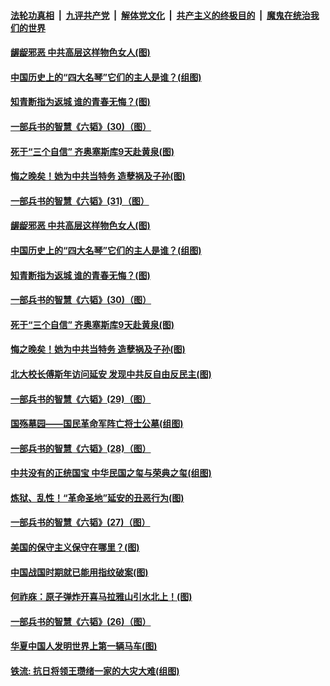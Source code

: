 

####  [法轮功真相](../../../../basic/blob/master/README.md?t=05241031) &nbsp;|&nbsp; [九评共产党](../../../../9ping.md/blob/master/README.md?t=05241031) &nbsp;|&nbsp; [解体党文化](../../../../jtdwh.md/blob/master/README.md?t=05241031)  &nbsp;|&nbsp; [共产主义的终极目的](../../../../gczydzjmd.md/blob/master/README.md?t=05241031) &nbsp;|&nbsp; [魔鬼在统治我们的世界](../../../../mgztzwmdsj.md/blob/master/README.md?t=05241031) 

#### [龌龊邪恶 中共高层这样物色女人(图)](../pages/p6/934243.md?t=05241031) 

#### [中国历史上的“四大名琴”它们的主人是谁？(组图)](../pages/p6/934060.md?t=05241031) 

#### [知青断指为返城 谁的青春无悔？(图)](../pages/p6/933559.md?t=05241031) 

#### [一部兵书的智慧《六韬》(30)（图）](../pages/p6/931052.md?t=05241031) 

#### [死于“三个自信” 齐奥塞斯库9天赴黄泉(图)](../pages/p6/933925.md?t=05241031) 

#### [悔之晚矣！她为中共当特务 造孽祸及子孙(图)](../pages/p6/932507.md?t=05241031) 

#### [一部兵书的智慧《六韬》(31)（图）](../pages/p6/931053.md?t=05241031) 

#### [龌龊邪恶 中共高层这样物色女人(图)](../pages/p6/934243.md?t=05241031) 

#### [中国历史上的“四大名琴”它们的主人是谁？(组图)](../pages/p6/934060.md?t=05241031) 

#### [知青断指为返城 谁的青春无悔？(图)](../pages/p6/933559.md?t=05241031) 

#### [一部兵书的智慧《六韬》(30)（图）](../pages/p6/931052.md?t=05241031) 

#### [死于“三个自信” 齐奥塞斯库9天赴黄泉(图)](../pages/p6/933925.md?t=05241031) 

#### [悔之晚矣！她为中共当特务 造孽祸及子孙(图)](../pages/p6/932507.md?t=05241031) 

#### [北大校长傅斯年访问延安 发现中共反自由反民主(图)](../pages/p6/933463.md?t=05241031) 

#### [一部兵书的智慧《六韬》(29)（图）](../pages/p6/931051.md?t=05241031) 

#### [国殇墓园——国民革命军阵亡将士公墓(组图)](../pages/p6/933468.md?t=05241031) 

#### [一部兵书的智慧《六韬》(28)（图）](../pages/p6/931050.md?t=05241031) 

#### [中共没有的正统国宝 中华民国之玺与荣典之玺(组图)](../pages/p6/933844.md?t=05241031) 

#### [炼狱、乱性！“革命圣地”延安的丑恶行为(图)](../pages/p6/932506.md?t=05241031) 

#### [一部兵书的智慧《六韬》(27)（图）](../pages/p6/931049.md?t=05241031) 

#### [美国的保守主义保守在哪里？(图)](../pages/p6/933575.md?t=05241031) 

#### [中国战国时期就已能用指纹破案(图)](../pages/p6/933152.md?t=05241031) 

#### [何祚庥：原子弹炸开喜马拉雅山引水北上！(图)](../pages/p6/932509.md?t=05241031) 

#### [一部兵书的智慧《六韬》(26)（图）](../pages/p6/931048.md?t=05241031) 

#### [华夏中国人发明世界上第一辆马车(图)](../pages/p6/933466.md?t=05241031) 

#### [铁流: 抗日将领王瓒绪一家的大灾大难(组图)](../pages/p6/933251.md?t=05241031) 

